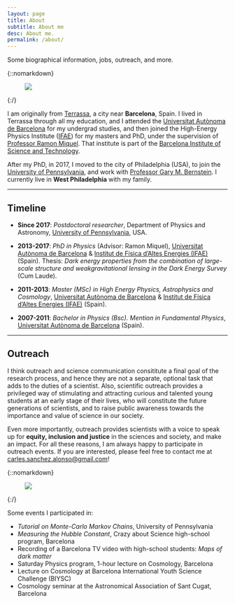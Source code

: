 ```yaml
---
layout: page
title: About
subtitle: About me
desc: About me.
permalink: /about/
---
```


<div class="pretty-links">

<div class="lead lead-about"> Some biographical information, jobs, outreach, and more. 
</div>

{::nomarkdown}
<figure class="site-profile2">
    <img src="{{ site.baseurl }}/assets/img/terrassa.jpeg">
</figure>
{:/}

I am originally from [Terrassa](https://en.wikipedia.org/wiki/Terrassa), a city near **Barcelona**, Spain. I lived in Terrassa through all my education, and I attended the [Universitat Autònoma de Barcelona](https://www.uab.cat) for my undergrad studies, and then joined the High-Energy Physics Institute ([IFAE](http://www.ifae.es/eng/)) for my masters and PhD, under the supervision of [Professor Ramon Miquel](https://www.icrea.cat/Web/ScientificStaff/ramon-miquel-pascual-389). That institute is part of the [Barcelona Institute of Science and Technology](https://bist.eu). 

After my PhD, in 2017, I moved to the city of Philadelphia (USA), to join the [University of Pennsylvania](https://en.wikipedia.org/wiki/University_of_Pennsylvania), and work with [Professor Gary M. Bernstein](https://web.sas.upenn.edu/garyb/). I currently live in **West Philadelphia** with my family. 

---

## Timeline

- **Since 2017**: *Postdoctoral researcher*, Department of Physics and Astronomy, [University of Pennsylvania](https://www.upenn.edu), USA.

- **2013-2017**: *PhD in Physics* (Advisor: Ramon Miquel), [Universitat Autònoma de Barcelona](https://www.uab.cat) & [Institut de Física d’Altes Energies (IFAE)](http://www.ifae.es/eng/) (Spain). Thesis: *Dark energy properties from the combination of large-scale structure and weakgravitational lensing in the Dark Energy Survey* (Cum Laude).

- **2011-2013**: *Master (MSc) in High Energy Physics, Astrophysics and Cosmology*, [Universitat Autònoma de Barcelona](https://www.uab.cat) & [Institut de Física d’Altes Energies (IFAE)](http://www.ifae.es/eng/) (Spain).

- **2007-2011**: *Bachelor in Physics (Bsc). Mention in Fundamental Physics*, [Universitat Autònoma de Barcelona](https://www.uab.cat) (Spain).

---

## Outreach

I think outreach and science communication consititute a final goal of the research process, and hence they are not a separate, optional task that adds to the duties of a scientist. Also, scientific outreach provides a privileged way of stimulating and attracting curious and talented young students at an early stage of their lives, who will constitute the future generations of scientists, and to raise public awareness towards the importance and value of science in our society. 

Even more importantly, outreach provides scientists with a voice to speak up for **equity, inclusion and justice** in the sciences and society, and make an impact. For all these reasons, I am always happy to participate in outreach events. If you are interested, please feel free to contact me at <a href="mailto:carles.sanchez.alonso@gmail.com">carles.sanchez.alonso@gmail.com</a>!

{::nomarkdown}
<figure class="site-profile2">
    <img src="{{ site.baseurl }}/assets/img/talk.jpg">
</figure>
{:/}

Some events I participated in:

- *Tutorial on Monte-Carlo Markov Chains*, University of Pennsylvania
- *Measuring the Hubble Constant*, Crazy about Science high-school program, Barcelona
- Recording of a Barcelona TV video with high-school students: *Maps of dark matter*
- Saturday Physics program, 1-hour lecture on Cosmology, Barcelona
- Lecture on Cosmology at Barcelona International Youth Science Challenge (BIYSC)
- Cosmology seminar at the Astronomical Association of Sant Cugat, Barcelona

